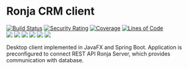 # Ronja CRM client

[![Build Status](https://github.com/BranislavBeno/Ronja-CRM-Desktop-Client/actions/workflows/maven.yml/badge.svg)](https://github.com/BranislavBeno/Ronja-CRM-Desktop-Client/actions)
[![Security Rating](https://sonarcloud.io/api/project_badges/measure?project=com.ronja.crm.ronjaclient%3Aronja-parent&metric=security_rating)](https://sonarcloud.io/summary/new_code?id=com.ronja.crm.ronjaclient%3Aronja-parent)
[![Coverage](https://sonarcloud.io/api/project_badges/measure?project=com.ronja.crm.ronjaclient%3Aronja-parent&metric=coverage)](https://sonarcloud.io/dashboard?id=com.ronja.crm.ronjaclient%3Aronja-parent)
[![Lines of Code](https://sonarcloud.io/api/project_badges/measure?project=com.ronja.crm.ronjaclient%3Aronja-parent&metric=ncloc)](https://sonarcloud.io/dashboard?id=com.ronja.crm.ronjaclient%3Aronja-parent)  
[![](https://img.shields.io/badge/Java-17-blue)](/pom.xml)
[![](https://img.shields.io/badge/JavaFX-18.0.1-blue)](/pom.xml)
[![](https://img.shields.io/badge/Spring%20Boot-2.7.2-blue)](/pom.xml)
[![](https://img.shields.io/badge/Testcontainers-1.17.3-blue)](/pom.xml)
[![](https://img.shields.io/badge/Maven-3.8.6-blue)](https://img.shields.io/badge/maven-v3.8.6-blue)
[![](https://img.shields.io/badge/License-MIT-blue.svg)](https://opensource.org/licenses/MIT)

Desktop client implemented in JavaFX and Spring Boot.
Application is preconfigured to connect REST API Ronja Server, which provides communication with database.
